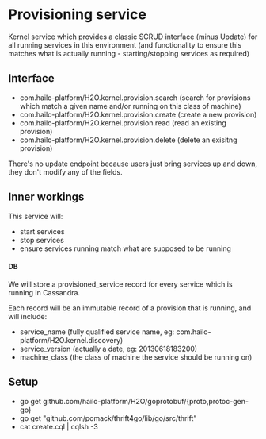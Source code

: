 # Provisioning service

Kernel service which provides a classic SCRUD interface (minus Update) for all running services in this environment (and functionality to ensure this matches what is actually running - starting/stopping services as required)

## Interface

  - com.hailo-platform/H2O.kernel.provision.search (search for provisions which match a given name and/or running on this class of machine)
  - com.hailo-platform/H2O.kernel.provision.create (create a new provision)
  - com.hailo-platform/H2O.kernel.provision.read (read an existing provision)
  - com.hailo-platform/H2O.kernel.provision.delete (delete an exisitng provision)

There's no update endpoint because users just bring services up and down, they don't modify any of the fields.


## Inner workings

This service will:

  - start services
  - stop services
  - ensure services running match what are supposed to be running


#### DB

We will store a provisioned_service record for every service which is running in Cassandra.

Each record will be an immutable record of a provision that is running, and will include:

  - service_name (fully qualified service name, eg: com.hailo-platform/H2O.kernel.discovery)
  - service_version (actually a date, eg: 20130618183200)
  - machine_class (the class of machine the service should be running on)


## Setup

  - go get github.com/hailo-platform/H2O/goprotobuf/{proto,protoc-gen-go}
  - go get "github.com/pomack/thrift4go/lib/go/src/thrift"
  - cat create.cql | cqlsh -3


